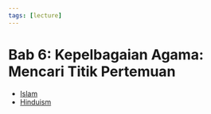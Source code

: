 ```yaml
---
tags: [lecture]
---
```


# Bab 6: Kepelbagaian Agama: Mencari Titik Pertemuan

- [Islam](202308151847.md)
- [Hinduism](202309210534.md)
